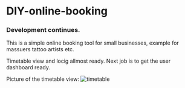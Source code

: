 # DIY-online-booking
### Development continues.
This is a simple online booking tool for small businesses, example for massuers tattoo artists etc.

Timetable view and locig allmost ready. Next job is to get the user dashboard ready.

Picture of the timetable view: 
![timetable](https://res.cloudinary.com/kuvapankki/image/upload/v1612704224/diy-onlinebooking.png)
